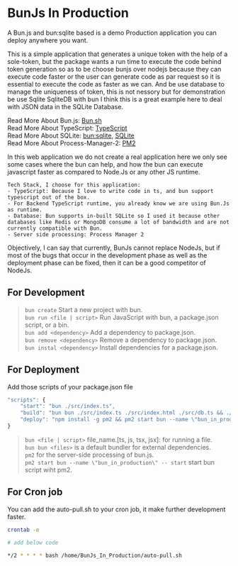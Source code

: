 # BunJs In Production
A Bun.js and bun:sqlite based is a demo Production application you can deploy anywhere you want.

This is a simple application that generates a unique token with the help of a sole-token, but the package wants a run time to execute the code behind token generation so as to be choose bunjs over nodejs because they can execute code faster or the user can generate code as par request so it is essential to execute the code as faster as we can. And be use database to manage the uniqueness of token, this is not nessory but for demonstration be use Sqlite SqliteDB with bun I think this is a great example here to deal with JSON data in the SQLite Database.

Read More About Bun.js: [Bun.sh](https://bun.sh/)<br>
Read More About TypeScript: [TypeScript](https://www.typescriptlang.org/)<br>
Read More About SQLite: [bun:sqlite](https://github.com/oven-sh/bun#bunsqlite-sqlite3-module), [SQLite](https://www.sqlite.org/index.html)<br>
Read More About Process-Manager-2: [PM2](https://pm2.keymetrics.io/)

In this web application we do not create a real application here we only see some cases where the bun can help, and how the bun can execute javascript faster as compared to Node.Js or any other JS runtime.

    Tech Stack, I choose for this application:
    - TypeScript: Because I love to write code in ts, and bun support typescript out of the box.
    - For Backend TypeScript runtime, you already know we are using Bun.Js as runtime.
    - Database: Bun supports in-built SQLite so I used it because other databases like Redis or MongoDB consume a lot of bandwidth and are not currently compatible with Bun.
    - Server side processing: Process Manager 2

Objectively, I can say that currently, BunJs cannot replace NodeJs, but if most of the bugs that occur in the development phase as well as the deployment phase can be fixed, then it can be a good competitor of NodeJs.

## For Development
> `bun create` Start a new project with bun. <br>
> `bun run <file | script>` Run JavaScript with bun, a package.json script, or a bin. <br>
> `bun add <dependency>` Add a dependency to package.json. <br>
> `bun remove <dependency>` Remove a dependency to package.json. <br>
> `bun instal <dependency>` Install dependencies for a package.json.

## For Deployment
Add those scripts of your package.json file
```js 
"scripts": {
    "start": "bun ./src/index.ts",
    "build": "bun bun ./src/index.ts ./src/index.html ./src/db.ts && ./node_modules.bun > node_modules.js",
    "deploy": "npm install -g pm2 && pm2 start bun --name \"bun_in_production\" -- start"
}
```

> `bun <file | script>` file_name.[ts, js, tsx, jsx]: for running a file. <br>
> `bun bun <files>` is a default bundler for external dependencies. <br>
> `pm2` for the server-side processing of bun.js. <br>
> `pm2 start bun --name \"bun_in_production\" -- start` start bun script wiht pm2.

## For Cron job
You can add the auto-pull.sh to your cron job, it make further development faster.
```sh
crontab -e

# add below code

*/2 * * * * bash /home/BunJs_In_Production/auto-pull.sh

```